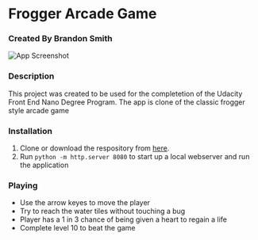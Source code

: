 # Frogger Arcade Game

### Created By Brandon Smith

![App Screenshot](Frogger-Arcade-Game/Screenshot.PNG)

### Description
This project was created to be used for the completetion of the Udacity Front End Nano Degree Program.
The app is clone of the classic frogger style arcade game

### Installation
1. Clone or download the respository from [here](https://github.com/BrandonSmith8038/Frogger-Arcade-Game).
2. Run ```python -m http.server 8080``` to start up a local webserver and run the application

### Playing

* Use the arrow keyes to move the player
* Try to reach the water tiles without touching a bug
* Player has a 1 in 3 chance of being given a heart to regain a life
* Complete level 10 to beat the game
